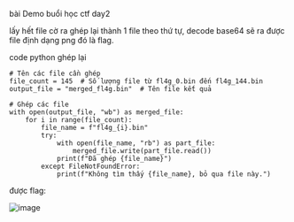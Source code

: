 
bài Demo buổi học ctf day2

lấy hết file cờ ra ghép lại thành 1 file theo thứ tự, decode base64 sẽ ra được file định dạng png đó là flag.

code python ghép lại
```python=
# Tên các file cần ghép
file_count = 145  # Số lượng file từ fl4g_0.bin đến fl4g_144.bin
output_file = "merged_fl4g.bin"  # Tên file kết quả

# Ghép các file
with open(output_file, "wb") as merged_file:
    for i in range(file_count):
        file_name = f"fl4g_{i}.bin"
        try:
            with open(file_name, "rb") as part_file:
                merged_file.write(part_file.read())
            print(f"Đã ghép {file_name}")
        except FileNotFoundError:
            print(f"Không tìm thấy {file_name}, bỏ qua file này.")

```

được flag:

![image](https://hackmd.io/_uploads/SyF8fNWbkl.png)
